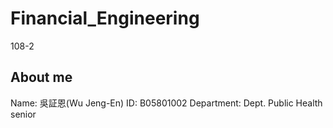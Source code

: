 # Financial_Engineering
108-2
## About me 
Name: 吳証恩(Wu Jeng-En)
ID: B05801002
Department: Dept. Public Health senior
